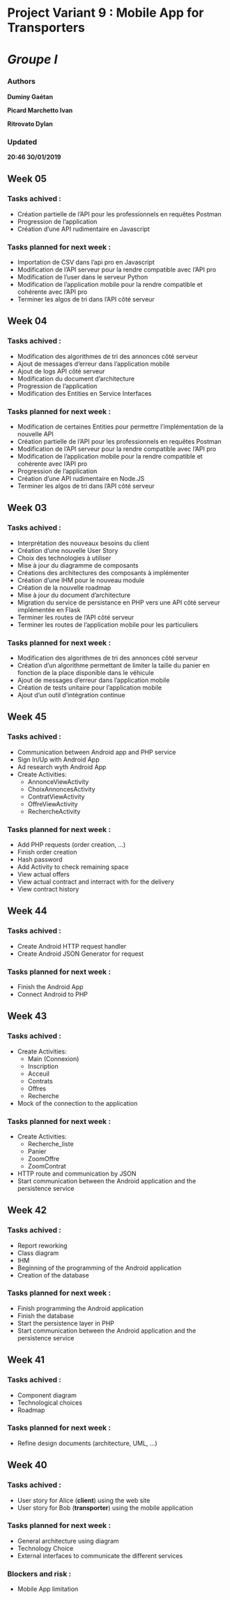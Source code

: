 # Project Variant 9 : Mobile App for Transporters
# *Groupe I*

### Authors
__Duminy Gaétan__

__Picard Marchetto Ivan__

__Ritrovato Dylan__

### Updated
__20:46 30/01/2019__

## Week 05

### Tasks achived :
  -	Création partielle de l’API pour les professionnels en requêtes Postman
  -	Progression de l’application
  -	Création d’une API rudimentaire en Javascript
  
### Tasks planned for next week :
-	Importation de CSV dans l’api pro en Javascript
-	Modification de l’API serveur pour la rendre compatible avec l’API pro
-	Modification de l’user dans le serveur Python
-	Modification de l’application mobile pour la rendre compatible et cohérente avec l’API pro
-	Terminer les algos de tri dans l’API côté serveur

## Week 04

### Tasks achived :
  - Modification des algorithmes de tri des annonces côté serveur
  - Ajout de messages d’erreur dans l’application mobile
  - Ajout de logs API côté serveur
  - Modification du document d’architecture
  - Progression de l’application
  - Modification des Entities en Service Interfaces
  
### Tasks planned for next week :

  - Modification de certaines Entities pour permettre l’implémentation de la nouvelle API
  - Création partielle de l’API pour les professionnels en requêtes Postman
  - Modification de l’API serveur pour la rendre compatible avec l’API pro
  - Modification de l’application mobile pour la rendre compatible et cohérente avec l’API pro
  - Progression de l’application
  - Création d’une API rudimentaire en Node.JS
  - Terminer les algos de tri dans l’API côté serveur

## Week 03

### Tasks achived :
  - Interprétation des nouveaux besoins du client
  - Création d’une nouvelle User Story
  - Choix des technologies à utiliser
  - Mise à jour du diagramme de composants
  - Créations des architectures des composants à implémenter
  - Création d’une IHM pour le nouveau module
  - Création de la nouvelle roadmap
  - Mise à jour du document d’architecture
  - Migration du service de persistance en PHP vers une API côté serveur implémentée en Flask
  - Terminer les routes de l’API côté serveur
  - Terminer les routes de l’application mobile pour les particuliers
  
### Tasks planned for next week :

  -  Modification des algorithmes de tri des annonces côté serveur
  - Création d’un algorithme permettant de limiter la taille du panier en fonction de la place disponible dans le véhicule
  - Ajout de messages d’erreur dans l’application mobile
  - Création de tests unitaire pour l’application mobile
  - Ajout d’un outil d’intégration continue

## Week 45

### Tasks achived :
  - Communication between Android app and PHP service
  - Sign In/Up with Android App
  - Ad research wyth Android App
  - Create Activities:
    - AnnonceViewActivity
    - ChoixAnnoncesActivity
    - ContratViewActivity
    - OffreViewActivity
    - RechercheActivity
  
### Tasks planned for next week :

  - Add PHP requests (order creation, ...)
  - Finish order creation
  - Hash password
  - Add Activity to check remaining space
  - View actual offers
  - View actual contract and interract with for the delivery
  - View contract history

## Week 44

### Tasks achived :
  - Create Android HTTP request handler
  - Create Android JSON Generator for request
  
### Tasks planned for next week :

  - Finish the Android App
  - Connect Android to PHP

## Week 43

### Tasks achived :
  - Create Activities:
    - Main (Connexion)
    - Inscription
    - Acceuil
    - Contrats
    - Offres
    - Recherche
  - Mock of the connection to the application
  
### Tasks planned for next week :

  - Create Activities:
    - Recherche_liste
    - Panier
    - ZoomOffre
    - ZoomContrat
  - HTTP route and communication by JSON
  - Start communication between the Android application and the persistence service

## Week 42

### Tasks achived :
  - Report reworking
  - Class diagram
  - IHM
  - Beginning of the programming of the Android application
  - Creation of the database
  
### Tasks planned for next week :
  - Finish programming the Android application
  - Finish the database
  - Start the persistence layer in PHP
  - Start communication between the Android application and the persistence service

## Week 41

### Tasks achived :
  - Component diagram
  - Technological choices
  - Roadmap
  
### Tasks planned for next week :
  - Refine design documents (architecture, UML, ...)

## Week 40

### Tasks achived :
  - User story for Alice (**client**) using the web site
  - User story for Bob (**transporter**) using the mobile application
  
### Tasks planned for next week :
  - General architecture using diagram
  - Technology Choice
  - External interfaces to communicate the different services
  
### Blockers and risk :
  - Mobile App limitation
